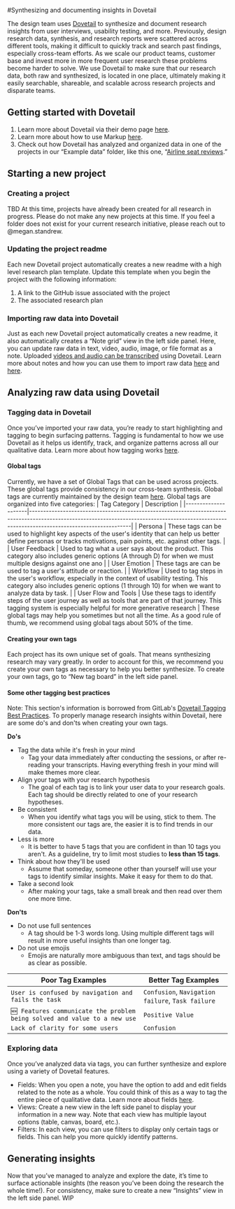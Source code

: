 #Synthesizing and documenting insights in Dovetail

The design team uses [Dovetail](https://dovetailapp.com/) to synthesize and document research insights from user interviews, usability testing, and more. Previously, design research data, synthesis, and research reports were scattered across different tools, making it difficult to quickly track and search past findings, especially cross-team efforts. As we scale our product teams, customer base and invest more in more frequent user research these problems become harder to solve.
We use Dovetail to make sure that our research data, both raw and synthesized, is located in one place, ultimately making it easily searchable, shareable, and scalable across research projects and disparate teams.

## Getting started with Dovetail
1. Learn more about Dovetail via their demo page [here](https://dovetailapp.com/demo/).
2. Learn more about how to use Markup [here](https://dovetailapp.com/demo/).
3. Check out how Dovetail has analyzed and organized data in one of the projects in our “Example data” folder, like this one, “[Airline seat reviews](https://dovetailapp.com/projects/6vN62TDpbEPEJBGxBhAP7D/v/NEZMlIsRwY6Igrf2nLiBW).”

## Starting a new project

### Creating a project
TBD
At this time, projects have already been created for all research in progress. Please do not make any new projects at this time. If you feel a folder does not exist for your current research initiative, please reach out to @megan.standrew.

### Updating the project readme
Each new Dovetail project automatically creates a new readme with a high level research plan template. Update this template when you begin the project with the following information:
1. A link to the GitHub issue associated with the project
2. The associated research plan

### Importing raw data into Dovetail
Just as each new Dovetail project automatically creates a new readme, it also automatically creates a “Note grid” view in the left side panel. Here, you can update raw data in text, video, audio, image, or file format as a note. Uploaded [videos and audio can be transcribed](https://dovetailapp.com/help/transcribe-video-and-audio/) using Dovetail. Learn more about notes and how you can use them to import raw data [here](https://dovetailapp.com/help/transcribe-video-and-audio/) and [here](https://dovetailapp.com/help/highlight-and-tag-project-content/).

## Analyzing raw data using Dovetail

### Tagging data in Dovetail
Once you’ve imported your raw data, you’re ready to start highlighting and tagging to begin surfacing patterns. Tagging is fundamental to how we use Dovetail as it helps us identify, track, and organize patterns across all our qualitative data. Learn more about how tagging works [here](https://dovetailapp.com/help/highlight-and-tag-project-content/).

#### Global tags
Currently, we have a set of Global Tags that can be used across projects. These global tags provide consistency in our cross-team synthesis. Global tags are currently maintained by the design team [here](https://docs.google.com/spreadsheets/d/1KG1vbyLDS8UYDh0lcKCGtgZbYAXrPiiZK7n_X8LmjTs/edit?usp=sharing). 
Global tags are organized into five categories:
| Tag Category        | Description                                                                                                                                                                                    |
|---------------------|------------------------------------------------------------------------------------------------------------------------------------------------------------------------------------------------|
| Persona             | These tags can be used to highlight key aspects of the user's identity that can help us better define personas or tracks motivations, pain points, etc. against other tags.                    |
| User Feedback       | Used to tag what a user says about the product. This category also includes generic options (A through D) for when we must multiple designs against one ano                                    |
| User Emotion        | These tags are can be used to tag a user's attitude or reaction.                                                                                                                               |
| Workflow            | Used to tag steps in the user's workflow, especially in the context of usability testing. This category also includes generic options (1 through 10) for when we want to analyze data by task. |
| User Flow and Tools | Use these tags to identify steps of the user journey as well as tools that are part of that journey. This tagging system is especially helpful for more generative research                    |
These global tags may help you sometimes but not all the time. As a good rule of thumb, we recommend using global tags about 50% of the time.

#### Creating your own tags
Each project has its own unique set of goals. That means synthesizing research may vary greatly. In order to account for this, we recommend you create your own tags as necessary to help you better synthesize.
To create your own tags, go to “New tag board” in the left side panel. 

#### Some other tagging best practices
Note: This section's information is borrowed from GitLab's [Dovetail Tagging Best Practices](https://about.gitlab.com/handbook/engineering/ux/dovetail/#dovetail-tagging-best-practices).
To properly manage research insights within Dovetail, here are some do's and don'ts when creating your own tags.

**Do's**
- Tag the data while it's fresh in your mind
    - Tag your data immediately after conducting the sessions, or after re-reading your transcripts. Having everything fresh in your mind will make themes more clear.
- Align your tags with your research hypothesis
    - The goal of each tag is to link your user data to your research goals. Each tag should be directly related to one of your research hypotheses.
- Be consistent
    - When you identify what tags you will be using, stick to them. The more consistent our tags are, the easier it is to find trends in our data.
- Less is more
    - It is better to have 5 tags that you are confident in than 10 tags you aren't. As a guideline, try to limit most studies to **less than 15 tags**.
- Think about how they'll be used
    - Assume that someday, someone other than yourself will use your tags to identify similar insights.  Make it easy for them to do that.
- Take a second look
    - After making your tags, take a small break and then read over them one more time.

**Don'ts**
- Do not use full sentences
    - A tag should be 1-3 words long. Using multiple different tags will result in more useful insights than one longer tag.
- Do not use emojis
    - Emojis are naturally more ambiguous than text, and tags should be as clear as possible.

| Poor Tag Examples                                                        | Better Tag Examples                               |
|--------------------------------------------------------------------------|---------------------------------------------------|
| `User is confused by navigation and fails the task`                      | `Confusion`, `Navigation failure`, `Task failure` |
| `🆕 Features communicate the problem being solved and value to a new use` | `Positive Value`                                  |
| `Lack of clarity for some users`                                         | `Confusion`                                       |


### Exploring data
Once you’ve analyzed data via tags, you can further synthesize and explore using a variety of Dovetail features.

- Fields: When you open a note, you have the option to add and edit fields related to the note as a whole. You could think of this as a way to tag the entire piece of qualitative data. Learn more about fields [here](https://dovetailapp.com/help/add-structured-data-with-fields/).
- Views: Create a new view in the left side panel to display your information in a new way. Note that each view has multiple layout options (table, canvas, board, etc.).
- Filters: In each view, you can use filters to display only certain tags or fields. This can help you more quickly identify patterns.

## Generating insights
Now that you’ve managed to analyze and explore the date, it’s time to surface actionable insights (the reason you’ve been doing the research the whole time!). 
For consistency, make sure to create a new “Insights” view in the left side panel.
WIP

